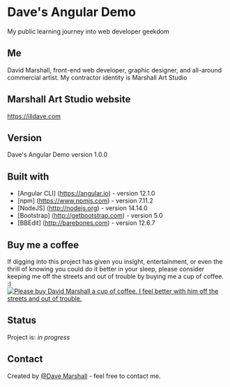 # Dave's Angular Demo
My public learning journey into web developer geekdom

## Me
David Marshall, front-end web developer, graphic designer, and all-around commercial artist. My contractor identity is Marshall Art Studio

## Marshall Art Studio website
https://illdave.com

## Version
Dave's Angular Demo version 1.0.0

## Built with
* [Angular CLI] (https://angular.io) - version 12.1.0
* [npm] (https://www.npmjs.com) - version 7.11.2
* [NodeJS] (http://nodejs.org) - version 14.14.0
* [Bootstrap] (http://getbootstrap.com) - version 5.0
* [BBEdit] (http://barebones.com) - version 12.6.7

## Buy me a coffee
If digging into this project has given you insight, entertainment, or even the thrill of knowing you could do it better in your sleep, please consider keeping me off the streets and out of trouble by buying me a cup of coffee. :)
<a href="https://www.buymeacoffee.com/illdave" target="_blank"><img src="https://www.buymeacoffee.com/assets/img/custom_images/orange_img.png" alt="Please buy David Marshall a cup of coffee. I feel better with him off the streets and out of trouble." style="height: auto !important;width: auto !important;" ></a>

## Status
Project is: _in progress_

## Contact
Created by [@Dave Marshall](https://www.illdave.com/) - feel free to contact me.

